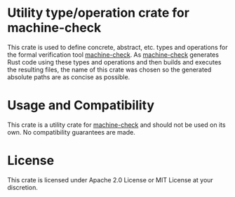 # Utility type/operation crate for machine-check

This crate is used to define concrete, abstract, etc. types and operations
for the formal verification tool [machine-check](
https://crates.io/crates/machine-check). As [machine-check](
https://crates.io/crates/machine-check) generates Rust code using these types
and operations and then builds and executes the resulting files, the name of
this crate was chosen so the generated absolute paths are as concise as possible.

# Usage and Compatibility

This crate is a utility crate for [machine-check](https://crates.io/crates/machine-check)
and should not be used on its own. No compatibility guarantees are made.

# License

This crate is licensed under Apache 2.0 License or MIT License at your discretion.
